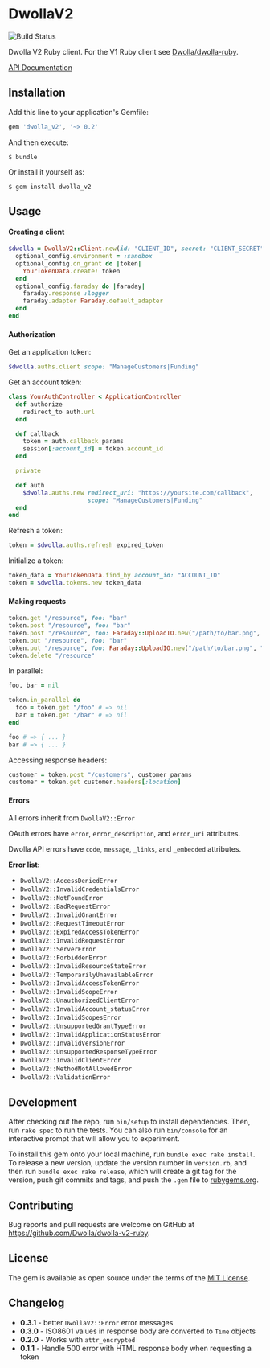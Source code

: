 # DwollaV2

![Build Status](https://travis-ci.org/Dwolla/dwolla-v2-ruby.svg)

Dwolla V2 Ruby client. For the V1 Ruby client see [Dwolla/dwolla-ruby](https://github.com/Dwolla/dwolla-ruby).

[API Documentation](https://docsv2.dwolla.com)

## Installation

Add this line to your application's Gemfile:

```ruby
gem 'dwolla_v2', '~> 0.2'
```

And then execute:

    $ bundle

Or install it yourself as:

    $ gem install dwolla_v2

## Usage

#### Creating a client

```ruby
$dwolla = DwollaV2::Client.new(id: "CLIENT_ID", secret: "CLIENT_SECRET") do |optional_config|
  optional_config.environment = :sandbox
  optional_config.on_grant do |token|
    YourTokenData.create! token
  end
  optional_config.faraday do |faraday|
    faraday.response :logger
    faraday.adapter Faraday.default_adapter
  end
end
```

#### Authorization

Get an application token:

```ruby
$dwolla.auths.client scope: "ManageCustomers|Funding"
```

Get an account token:

```ruby
class YourAuthController < ApplicationController
  def authorize
    redirect_to auth.url
  end

  def callback
    token = auth.callback params
    session[:account_id] = token.account_id
  end

  private

  def auth
    $dwolla.auths.new redirect_uri: "https://yoursite.com/callback",
                      scope: "ManageCustomers|Funding"
  end
end
```

Refresh a token:

```ruby
token = $dwolla.auths.refresh expired_token
```

Initialize a token:

```ruby
token_data = YourTokenData.find_by account_id: "ACCOUNT_ID"
token = $dwolla.tokens.new token_data
```

#### Making requests

```ruby
token.get "/resource", foo: "bar"
token.post "/resource", foo: "bar"
token.post "/resource", foo: Faraday::UploadIO.new("/path/to/bar.png", "image/png")
token.put "/resource", foo: "bar"
token.put "/resource", foo: Faraday::UploadIO.new("/path/to/bar.png", "image/png")
token.delete "/resource"
```

In parallel:

```ruby
foo, bar = nil

token.in_parallel do
  foo = token.get "/foo" # => nil
  bar = token.get "/bar" # => nil
end

foo # => { ... }
bar # => { ... }
```

Accessing response headers:

```ruby
customer = token.post "/customers", customer_params
customer = token.get customer.headers[:location]
```

#### Errors

All errors inherit from `DwollaV2::Error`

OAuth errors have `error`, `error_description`, and `error_uri` attributes.

Dwolla API errors have `code`, `message`, `_links`, and `_embedded` attributes.

**Error list:**

- `DwollaV2::AccessDeniedError`
- `DwollaV2::InvalidCredentialsError`
- `DwollaV2::NotFoundError`
- `DwollaV2::BadRequestError`
- `DwollaV2::InvalidGrantError`
- `DwollaV2::RequestTimeoutError`
- `DwollaV2::ExpiredAccessTokenError`
- `DwollaV2::InvalidRequestError`
- `DwollaV2::ServerError`
- `DwollaV2::ForbiddenError`
- `DwollaV2::InvalidResourceStateError`
- `DwollaV2::TemporarilyUnavailableError`
- `DwollaV2::InvalidAccessTokenError`
- `DwollaV2::InvalidScopeError`
- `DwollaV2::UnauthorizedClientError`
- `DwollaV2::InvalidAccount_statusError`
- `DwollaV2::InvalidScopesError`
- `DwollaV2::UnsupportedGrantTypeError`
- `DwollaV2::InvalidApplicationStatusError`
- `DwollaV2::InvalidVersionError`
- `DwollaV2::UnsupportedResponseTypeError`
- `DwollaV2::InvalidClientError`
- `DwollaV2::MethodNotAllowedError`
- `DwollaV2::ValidationError`

## Development

After checking out the repo, run `bin/setup` to install dependencies. Then, run `rake spec` to run the tests. You can also run `bin/console` for an interactive prompt that will allow you to experiment.

To install this gem onto your local machine, run `bundle exec rake install`. To release a new version, update the version number in `version.rb`, and then run `bundle exec rake release`, which will create a git tag for the version, push git commits and tags, and push the `.gem` file to [rubygems.org](https://rubygems.org).

## Contributing

Bug reports and pull requests are welcome on GitHub at https://github.com/Dwolla/dwolla-v2-ruby.

## License

The gem is available as open source under the terms of the [MIT License](https://github.com/Dwolla/dwolla-v2-ruby).

## Changelog

- **0.3.1** - better `DwollaV2::Error` error messages
- **0.3.0** - ISO8601 values in response body are converted to `Time` objects
- **0.2.0** - Works with `attr_encrypted`
- **0.1.1** - Handle 500 error with HTML response body when requesting a token
